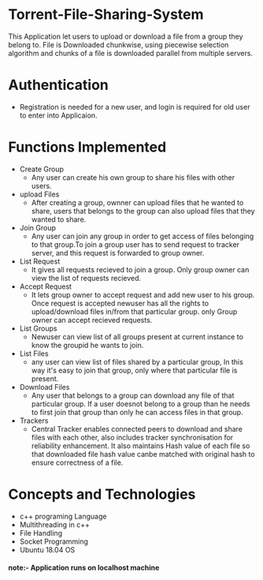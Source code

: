 # Torrent-File-Sharing-System
This Application let users to upload or download a file from a group they belong to.
File is Downloaded chunkwise, using piecewise selection algorithm and chunks of a file is downloaded parallel
from multiple servers.

# Authentication
  - Registration is needed for a new user, and login is required for old user to enter into Applicaion.
  
# Functions Implemented
- Create Group
  - Any user can create his own group to share his files with other users.
- upload Files
  - After creating a group, ownner can upload files that he wanted to share, users that belongs to the group can also upload files that they wanted to share.
- Join Group
  - Any user can join any group in order to get access of files belonging to that group.To join a group user has to send 
  request to tracker server, and this request is forwarded to group owner.
- List Request
  - It gives all requests recieved to join a group. Only group owner can view the list of requests recieved.
- Accept Request
  - It lets group owner to accept request and add new user to his group. Once request is accepted newuser has all the rights to upload/download files in/from that particular group.
    only Group owner can accept recieved requests.
- List Groups
  - Newuser can view list of all groups present at current instance to know the groupid he wants to join.
- List Files
  - any user can view list of files shared by a particular group, In this way it's easy to join that group, only where that particular file is present.
- Download Files
  - Any user that belongs to a group can download any file of that particular group. If a user doesnot belong to a group than he needs to first join that group than only he can access files in that group.
- Trackers
  - Central Tracker enables connected peers to download and share files with each other, also includes tracker synchronisation for reliability enhancement.
    It also maintains Hash value of each file so that downloaded file hash value canbe matched with original hash to ensure correctness of a file.
    
# Concepts and Technologies
  - c++ programing Language
  - Multithreading in c++
  - File Handling
  - Socket Programming
  - Ubuntu 18.04 OS
  
#### note:- Application runs on localhost machine
